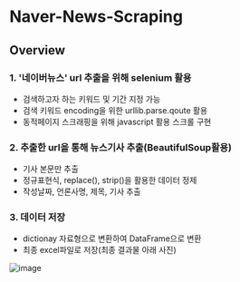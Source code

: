 # Naver-News-Scraping
## Overview
### 1. '네이버뉴스' url 추출을 위해 selenium 활용
  - 검색하고자 하는 키워드 및 기간 지정 가능
  - 검색 키워드 encoding을 위한 urllib.parse.qoute 활용 
  - 동적페이지 스크래핑을 위해 javascript 활용 스크롤 구현

### 2. 추출한 url을 통해 뉴스기사 추출(BeautifulSoup활용)
  - 기사 본문만 추출
  - 정규표현식, replace(), strip()을 활용한 데이터 정제
  - 작성날짜, 언론사명, 제목, 기사 추출
    
### 3. 데이터 저장
  - dictionay 자료형으로 변환하여 DataFrame으로 변환
  - 최종 excel파일로 저장(최종 결과물 아래 사진)

![image](https://github.com/vornameryuDev/Naver-News-Scraping/assets/164843831/f62c47e8-518a-43c0-aedc-5fd83347cea8)

